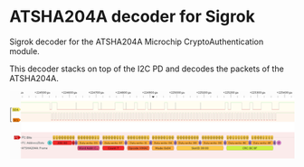 # ATSHA204A decoder for Sigrok

Sigrok decoder for the ATSHA204A Microchip CryptoAuthentication module.

This decoder stacks on top of the I2C PD and decodes the packets of the
ATSHA204A.

![Pulseview screenshot ATSHA204A decoder](screenshot.png)
